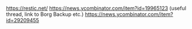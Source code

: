 https://restic.net/
https://news.ycombinator.com/item?id=19965123 (useful thread, link to Borg Backup etc.)
https://news.ycombinator.com/item?id=29209455
